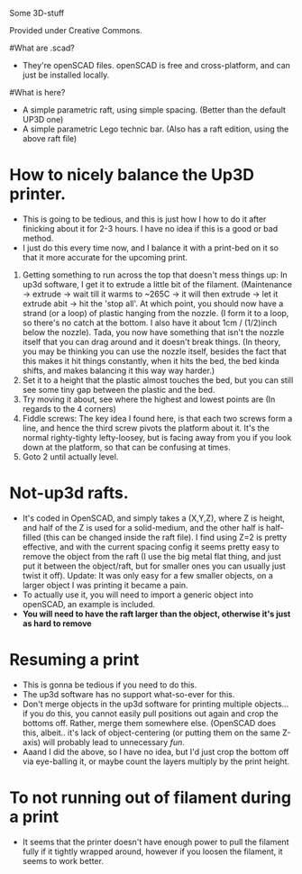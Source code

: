 Some 3D-stuff

Provided under Creative Commons.

#What are .scad?
 * They're openSCAD files. openSCAD is free and cross-platform, and can just be installed locally.

#What is here?
 * A simple parametric raft, using simple spacing. (Better than the default UP3D one)
 * A simple parametric Lego technic bar. (Also has a raft edition, using the above raft file)



# How to nicely balance the Up3D printer.
  * This is going to be tedious, and this is just how I how to do it after finicking about it for 2-3 hours. I have no idea if this is a good or bad method.
  * I just do this every time now, and I balance it with a print-bed on it so that it more accurate for the upcoming print.

  1. Getting something to run across the top that doesn't mess things up:  In up3d software, I get it to extrude a little bit of the filament. (Maintenance -> extrude -> wait till it warms to ~265C -> it will then extrude -> let it extrude abit -> hit the 'stop all'. At which point, you should now have a strand (or a loop) of plastic hanging from the nozzle. (I form it to a loop, so there's no catch at the bottom. I also have it about 1cm / (1/2)inch below the nozzle). Tada, you now have something that isn't the nozzle itself that you can drag around and it doesn't break things. (In theory, you may be thinking you can use the nozzle itself, besides the fact that this makes it hit things constantly, when it hits the bed, the bed kinda shifts, and makes balancing it this way way harder.)
 2. Set it to a height that the plastic almost touches the bed, but you can still see some tiny gap between the plastic and the bed.
 3. Try moving it about, see where the highest and lowest points are (In regards to the 4 corners)
 4. Fiddle screws: The key idea I found here, is that each two screws form a line, and hence the third screw pivots the platform about it. It's the normal righty-tighty lefty-loosey, but is facing away from you if you look down at the platform, so that can be confusing at times.
 5. Goto 2 until actually level.


# Not-up3d rafts.
 * It's coded in OpenSCAD, and simply takes a (X,Y,Z), where Z is height, and half of the Z is used for a solid-medium, and the other half is half-filled (this can be changed inside the raft file). I find using Z=2 is pretty effective, and with the current spacing config it seems pretty easy to remove the object from the raft (I use the big metal flat thing, and just put it between the object/raft, but for smaller ones you can usually just twist it off). Update: It was only easy for a few smaller objects, on a larger object I was printing it became a pain.
 * To actually use it, you will need to import a generic object into openSCAD, an example is included. 
 * **You will need to have the raft larger than the object, otherwise it's just as hard to remove**


# Resuming a print
 * This is gonna be tedious if you need to do this.
 * The up3d software has no support what-so-ever for this.
 * Don't merge objects in the up3d software for printing multiple objects... if you do this, you cannot easily pull positions out again and crop the bottoms off. Rather, merge them somewhere else. (OpenSCAD does this, albeit.. it's lack of object-centering (or putting them on the same Z-axis) will probably lead to unnecessary _fun_.
 * Aaand I did the above, so I have no idea, but I'd just crop the bottom off  via eye-balling it, or maybe count the layers multiply by the print height.

# To not running out of filament during a print
 * It seems that the printer doesn't have enough power to pull the filament fully if it tightly wrapped around, however if you loosen the filament, it seems to work better.
